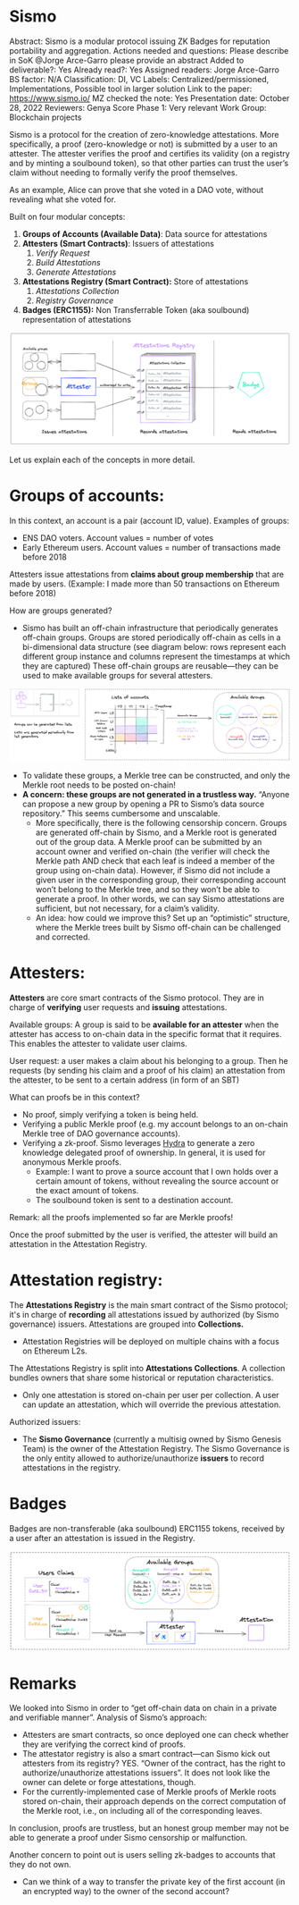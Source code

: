 # Sismo

Abstract: Sismo is a modular protocol issuing ZK Badges for reputation portability and aggregation. 
Actions needed and questions: Please describe in SoK
@Jorge Arce-Garro please provide an abstract
Added to deliverable?: Yes
Already read?: Yes
Assigned readers: Jorge Arce-Garro
BS factor: N/A
Classification: DI, VC
Labels: Centralized/permissioned, Implementations, Possible tool in larger solution
Link to the paper: https://www.sismo.io/
MZ checked the note: Yes
Presentation date: October 28, 2022
Reviewers: Genya
Score Phase 1: Very relevant
Work Group: Blockchain projects

Sismo is a protocol for the creation of zero-knowledge attestations. More specifically, a proof (zero-knowledge or not) is submitted by a user to an attester. The attester verifies the proof and certifies its validity (on a registry and by minting a soulbound token), so that other parties can trust the user’s claim without needing to formally verify the proof themselves.

As an example, Alice can prove that she voted in a DAO vote, without revealing what she voted for.

Built on four modular concepts: 

1. **Groups of Accounts (Available Data)**: Data source for attestations
2. **Attesters (Smart Contracts)**: Issuers of attestations
    1. *Verify Request*
    2. *Build Attestations*
    3. *Generate Attestations*
3. **Attestations Registry (Smart Contract):** Store of attestations
    1. *Attestations Collection*
    2. *Registry Governance*
4. **Badges (ERC1155):** Non Transferrable Token (aka soulbound) representation of attestations

![Untitled](Sismo%20988fb35d6df94e2a98cf1b076aebb9f9/Untitled.png)

Let us explain each of the concepts in more detail.

# Groups of accounts:

In this context, an account is a pair (account ID, value). Examples of groups:

- ENS DAO voters. Account values = number of votes
- Early Ethereum users. Account values = number of transactions made before 2018

Attesters issue attestations from **claims about group membership** that are made by users. (Example: I made more than 50 transactions on Ethereum before 2018)

How are groups generated?

- Sismo has built an off-chain infrastructure that periodically generates off-chain groups. Groups are stored periodically off-chain as cells in a bi-dimensional data structure (see diagram below: rows represent each different group instance and columns represent the timestamps at which they are captured) These off-chain groups are reusable—they can be used to make available groups for several attesters.

![Untitled](Sismo%20988fb35d6df94e2a98cf1b076aebb9f9/Untitled%201.png)

- To validate these groups, a Merkle tree can be constructed, and only the Merkle root needs to be posted on-chain!
- **A concern: these groups are not generated in a trustless way.** “Anyone can propose a new group by opening a PR to Sismo’s data source repository.” This seems cumbersome and unscalable.
    - More specifically, there is the following censorship concern. Groups are generated off-chain by Sismo, and a Merkle root is generated out of the group data. A Merkle proof can be submitted by an account owner and verified on-chain (the verifier will check the Merkle path AND check that each leaf is indeed a member of the group using on-chain data). However, if Sismo did not include a given user in the corresponding group, their corresponding account won’t belong to the Merkle tree, and so they won’t be able to generate a proof. In other words, we can say Sismo attestations are sufficient, but not necessary, for a claim’s validity.
    - An idea: how could we improve this? Set up an “optimistic” structure, where the Merkle trees built by Sismo off-chain can be challenged and corrected.

# Attesters:

**Attesters** are core smart contracts of the Sismo protocol. They are in charge of **verifying** user requests and **issuing** attestations.

Available groups: A group is said to be **available for an attester** when the attester has access to on-chain data in the specific format that it requires. This enables the attester to validate user claims. 

User request: a user makes a claim about his belonging to a group. Then he requests (by sending his claim and a proof of his claim) an attestation from the attester, to be sent to a certain address (in form of an SBT)

What can proofs be in this context?

- No proof, simply verifying a token is being held.
- Verifying a public Merkle proof (e.g. my account belongs to an on-chain Merkle tree of DAO governance accounts).
- Verifying a zk-proof. Sismo leverages [Hydra](https://eprint.iacr.org/2021/641.pdf) to generate a zero knowledge delegated proof of ownership. In general, it is used for anonymous Merkle proofs.
    - Example: I want to prove a source account that I own holds over a certain amount of tokens, without revealing the source account or the exact amount of tokens.
    - The soulbound token is sent to a destination account.

Remark: all the proofs implemented so far are Merkle proofs!

Once the proof submitted by the user is verified, the attester will build an attestation in the Attestation Registry.

# Attestation registry:

The **Attestations Registry** is the main smart contract of the Sismo protocol; it's in charge of **recording** all attestations issued by authorized (by Sismo governance) issuers. Attestations are grouped into **Collections.**

- Attestation Registries will be deployed on multiple chains with a focus on Ethereum L2s.

The Attestations Registry is split into **Attestations Collections**. A collection bundles owners that share some historical or reputation characteristics.

- Only one attestation is stored on-chain per user per collection. A user can update an attestation, which will override the previous attestation.

Authorized issuers:

- The **Sismo Governance** (currently a multisig owned by Sismo Genesis Team) is the owner of the Attestation Registry. The Sismo Governance is the only entity allowed to authorize/unauthorize **issuers** to record attestations in the registry.

# Badges

Badges are non-transferable (aka soulbound) ERC1155 tokens, received by a user after an attestation is issued in the Registry.

![Untitled](Sismo%20988fb35d6df94e2a98cf1b076aebb9f9/Untitled%202.png)

# Remarks

We looked into Sismo in order to “get off-chain data on chain in a private and verifiable manner”. Analysis of Sismo’s approach:

- Attesters are smart contracts, so once deployed one can check whether they are verifying the correct kind of proofs.
- The attestator registry is also a smart contract—can Sismo kick out attesters from its registry? YES. “Owner of the contract, has the right to authorize/unauthorize attestations issuers”. It does not look like the owner can delete or forge attestations, though.
- For the currently-implemented case of Merkle proofs of Merkle roots stored on-chain, their approach depends on the correct computation of the Merkle root, i.e., on including all of the corresponding leaves.

In conclusion, proofs are trustless, but an honest group member may not be able to generate a proof under Sismo censorship or malfunction.

Another concern to point out is users selling zk-badges to accounts that they do not own.

- Can we think of a way to transfer the private key of the first account (in an encrypted way) to the owner of the second account?
